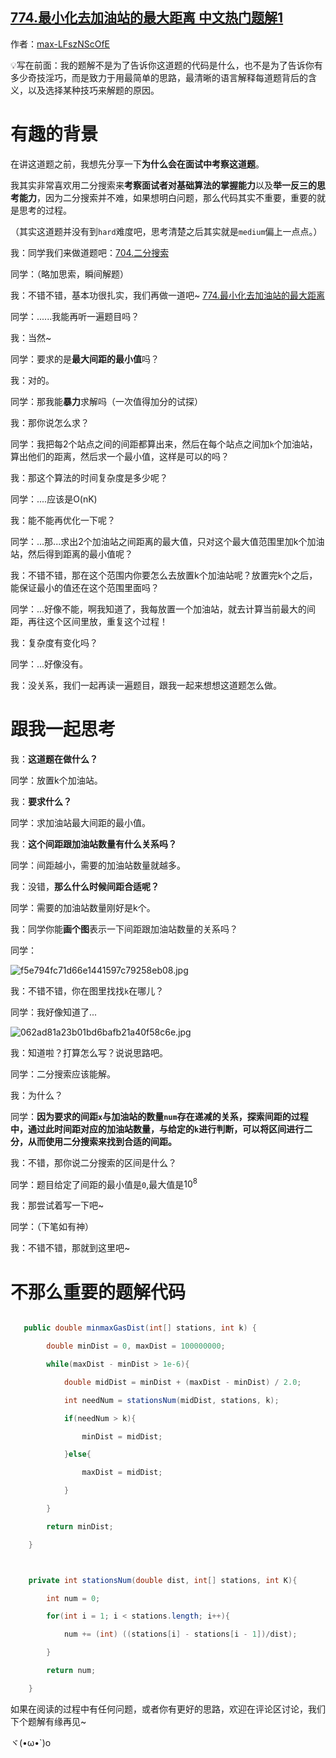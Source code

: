 ## [774.最小化去加油站的最大距离 中文热门题解1](https://leetcode.cn/problems/minimize-max-distance-to-gas-station/solutions/100000/er-fen-sou-suo-mian-shi-xian-chang-er-fe-kjyl)

作者：[max-LFszNScOfE](https://leetcode.cn/u/max-LFszNScOfE)

💡写在前面：我的题解不是为了告诉你这道题的代码是什么，也不是为了告诉你有多少奇技淫巧，而是致力于用最简单的思路，最清晰的语言解释每道题背后的含义，以及选择某种技巧来解题的原因。

# 有趣的背景
在讲这道题之前，我想先分享一下**为什么会在面试中考察这道题**。
我其实非常喜欢用二分搜索来**考察面试者对基础算法的掌握能力**以及**举一反三的思考能力**，因为二分搜索并不难，如果想明白问题，那么代码其实不重要，重要的就是思考的过程。
（其实这道题并没有到`hard`难度吧，思考清楚之后其实就是`medium`偏上一点点。）

我：同学我们来做道题吧：[704.二分搜索](https://leetcode-cn.com/problems/binary-search/)
同学：（略加思索，瞬间解题）
我：不错不错，基本功很扎实，我们再做一道吧~ [774.最小化去加油站的最大距离](https://leetcode-cn.com/problems/minimize-max-distance-to-gas-station/)
同学：......我能再听一遍题目吗？
我：当然~
同学：要求的是**最大间距的最小值**吗？
我：对的。
同学：那我能**暴力**求解吗（一次值得加分的试探）
我：那你说怎么求？
同学：我把每2个站点之间的间距都算出来，然后在每个站点之间加`k`个加油站，算出他们的距离，然后求一个最小值，这样是可以的吗？
我：那这个算法的时间复杂度是多少呢？
同学：....应该是O(nK)
我：能不能再优化一下呢？
同学：...那...求出2个加油站之间距离的最大值，只对这个最大值范围里加k个加油站，然后得到距离的最小值呢？
我：不错不错，那在这个范围内你要怎么去放置k个加油站呢？放置完k个之后，能保证最小的值还在这个范围里面吗？
同学：...好像不能，啊我知道了，我每放置一个加油站，就去计算当前最大的间距，再往这个区间里放，重复这个过程！
我：复杂度有变化吗？
同学：...好像没有。
我：没关系，我们一起再读一遍题目，跟我一起来想想这道题怎么做。
# 跟我一起思考
我：**这道题在做什么？**
同学：放置k个加油站。
我：**要求什么？**
同学：求加油站最大间距的最小值。
我：**这个间距跟加油站数量有什么关系吗？**
同学：间距越小，需要的加油站数量就越多。
我：没错，**那么什么时候间距合适呢？**
同学：需要的加油站数量刚好是k个。
我：同学你能**画个图**表示一下间距跟加油站数量的关系吗？
同学：
![f5e794fc71d66e1441597c79258eb08.jpg](https://pic.leetcode-cn.com/1638250685-SJmpGX-f5e794fc71d66e1441597c79258eb08.jpg)
我：不错不错，你在图里找找`k`在哪儿？
同学：我好像知道了...
![062ad81a23b01bd6bafb21a40f58c6e.jpg](https://pic.leetcode-cn.com/1638250730-AUzqWc-062ad81a23b01bd6bafb21a40f58c6e.jpg)
我：知道啦？打算怎么写？说说思路吧。
同学：二分搜索应该能解。
我：为什么？
同学：**因为要求的间距`x`与加油站的数量`num`存在递减的关系，探索间距的过程中，通过此时间距对应的加油站数量，与给定的`k`进行判断，可以将区间进行二分，从而使用二分搜索来找到合适的间距。**
我：不错，那你说二分搜索的区间是什么？
同学：题目给定了间距的最小值是`0`,最大值是$10^8$
我：那尝试着写一下吧~
同学：（下笔如有神）
我：不错不错，那就到这里吧~

# 不那么重要的题解代码
```java []
   public double minmaxGasDist(int[] stations, int k) {
        double minDist = 0, maxDist = 100000000;
        while(maxDist - minDist > 1e-6){
            double midDist = minDist + (maxDist - minDist) / 2.0;
            int needNum = stationsNum(midDist, stations, k);
            if(needNum > k){
                minDist = midDist;
            }else{
                maxDist = midDist;
            }
        }
        return minDist;
    }

    private int stationsNum(double dist, int[] stations, int K){
        int num = 0;
        for(int i = 1; i < stations.length; i++){
            num += (int) ((stations[i] - stations[i - 1])/dist);
        }
        return num;
    }
```
如果在阅读的过程中有任何问题，或者你有更好的思路，欢迎在评论区讨论，我们下个题解有缘再见~
ヾ(•ω•`)o